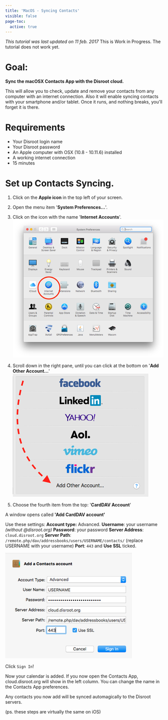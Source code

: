 ```yaml
---
title: 'MacOS - Syncing Contacts'
visible: false
page-toc:
  active: true
---
```


_This tutorial was last updated on 11 feb. 2017_
This is Work in Progress. The tutorial does not work yet.


# Goal:
**Sync the macOSX Contacts App with the Disroot cloud.**

This will allow you to check, update and remove your contacts from any computer with an internet connection. Also it will enable syncing contacts  with your smartphone and/or tablet. Once it runs, and nothing breaks, you'll forget it is there.

# Requirements

* Your Disroot login name
* Your Disroot password
* An Apple computer with OSX (10.8 - 10.11.6) installed
* A working internet connection
* 15 minutes

# Set up Contacts Syncing.

1. Click on the **Apple icon** in the top left of your screen.
2. Open the menu item '**System Preferences...**'.
3. Click on the icon with the name '**Internet Accounts**'.
![](macos_contacts1.png)

5. Scroll down in the right pane, until you can click at the bottom on '**Add Other Account...**'
![](macos_contacts2.png)

7. Choose the fourth item from the top: '**CardDAV Account**'

A window opens called **'Add CardDAV account'**

Use these settings:
**Account type:** Advanced.
**Username**: your username  _(without @disroot.org)_
**Password**: your password
**Server Address**: `cloud.disroot.org`
**Server Path**: `/remote.php/dav/addressbooks/users/USERNAME/contacts/` (replace USERNAME with your username)
**Port**: `443` and **Use SSL** ticked.

![](macos_contacts3.png)

Click `Sign In`!

Now your calendar is added. If you now open the Contacts App, cloud.disroot.org will show in the left column. You can change the name in the Contacts App preferences.

Any contacts you now add will be synced automagically to the Disroot servers.

(ps. these steps are virtually the same on iOS)
